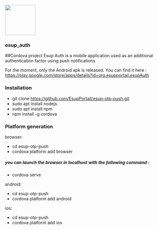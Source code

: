 
<p align="left">
  <a href="https://github.com/EsupPortail/esup-otp-push">
    <img src="https://github.com/EsupPortail/esup-otp-push/blob/master/www/img/logo.png" width="100">
  </a>
</p>
  <h3 align="left">esup_auth</h3>

##Cordova project
Esup Auth is a mobile application used as an additional authentication factor using push notifications

For the moment, only the Android apk is released. You can find it here : https://play.google.com/store/apps/details?id=org.esupportail.esupAuth

### Installation

- git clone https://github.com/EsupPortail/esup-otp-push.git
- sudo apt install nodejs
- sudo apt install npm
- npm install -g cordova


### Platform generation
  browser: 
   - cd  esup-otp-push
   - cordova platform add browser
 
##### you can launch the browser in localhost with the following command :
   - cordova serve
 
  android:
   - cd esup-otp-push
   - cordova platform add android
    
  ios:
   - cd esup-otp-push
   - cordova platform add ios
